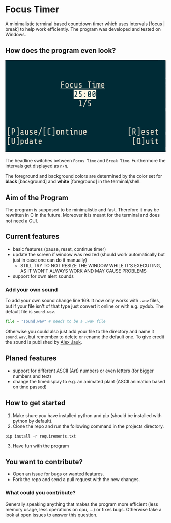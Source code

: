 # Focus Timer

A minimalistic terminal based countdown timer which uses intervals [focus | break] to help work efficiently. The program was developed and tested on Windows.

## How does the program even look?

![Program](assets/program.png)

The headline switches between `Focus Time` and `Break Time`. Furthermore the intervals get displayed as `n/N`.

The foreground and background colors are determined by the color set for **black** [background] and **white** [foreground] in the terminal/shell.

## Aim of the Program

The program is supposed to be minimalistic and fast. Therefore it may be rewritten in C in the future. Moreover it is meant for the terminal and does not need a GUI.

## Current features

- basic features (pause, reset, continue timer)
- update the screen if window was resized (should work automatically but just in case one can do it manually)
    - STILL TRY TO NOT RESIZE THE WINDOW WHILE IT'S EXECUTING, AS IT WON'T ALWAYS WORK AND MAY CAUSE PROBLEMS
- support for own alert sounds

### Add your own sound

To add your own sound change line 169. It now only works with `.wav` files, but if your file isn't of that type just convert it online or with e.g. pydub. The default file is `sound.wav`.
```python
file = "sound.wav" # needs to be a .wav file
```
Otherwise you could also just add your file to the directory and name it `sound.wav`, but remember to delete or rename the default one. To give credit the sound is published by [Alex Jauk](https://pixabay.com/de/users/alex_jauk-16800354/).

## Planed features

- support for different ASCII (Art) numbers or even letters (for bigger numbers and text)
- change the timedisplay to e.g. an animated plant (ASCII animation based on time passed)

## How to get started

1. Make shure you have installed python and pip (should be installed with python by default).
1. Clone the repo and run the following command in the projects directory.

```pwsh
pip install -r requirements.txt
```

3. Have fun with the program

## You want to contribute?

- Open an issue for bugs or wanted features.
- Fork the repo and send a pull request with the new changes.

### What could you contribute?

Generally speaking anything that makes the program more efficient (less memory usage, less operations on cpu, ...) or fixes bugs.
Otherwise take a look at open issues to answer this question.
